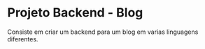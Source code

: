 <h1>Projeto Backend - Blog</h1>
<p>Consiste em criar um backend para um blog em varias linguagens diferentes.</p>